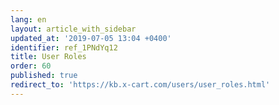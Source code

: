```yaml
---
lang: en
layout: article_with_sidebar
updated_at: '2019-07-05 13:04 +0400'
identifier: ref_1PNdYq12
title: User Roles
order: 60
published: true
redirect_to: 'https://kb.x-cart.com/users/user_roles.html'
---
```

